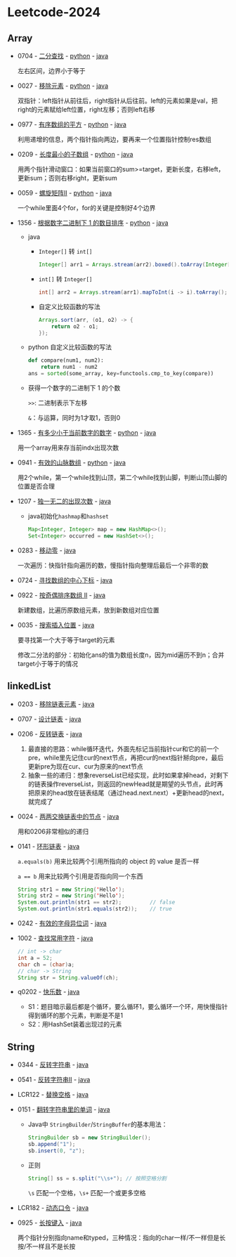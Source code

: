 # Leetcode-2024
## Array
- 0704 - [二分查找](https://leetcode.cn/problems/binary-search/description/) - [python](python/q0704/solution.py) - [java](java/src/q0704/Solution.java)
    
  左右区间，边界小于等于


- 0027 - [移除元素](https://leetcode.cn/problems/remove-element/description/) - [python](python/q0027/solution.py) - [java](java/src/q0027/Solution.java)

  双指针：left指针从前往后，right指针从后往前。left的元素如果是val，把right的元素赋给left位置，right左移；否则left右移


- 0977 - [有序数组的平方](https://leetcode.cn/problems/squares-of-a-sorted-array/description/) - [python](python/q0977/solution.py) - [java](java/src/q0977/Solution.java)

  利用递增的信息，两个指针指向两边，要再来一个位置指针控制res数组


- 0209 - [长度最小的子数组](https://leetcode.cn/problems/minimum-size-subarray-sum/description/) - [python](python/q0209/solution.py) - [java](java/src/q0209/Solution.java)

  用两个指针滑动窗口：如果当前窗口的sum>=target，更新长度，右移left，更新sum；否则右移right，更新sum


- 0059 - [螺旋矩阵II](https://leetcode.cn/problems/spiral-matrix-ii/description/) - [python](python/q0059/solution.py) - [java](java/src/q0059/Solution.java)

  一个while里面4个for，for的关键是控制好4个边界


- 1356 - [根据数字二进制下 1 的数目排序](https://leetcode.cn/problems/sort-integers-by-the-number-of-1-bits/description/) - [python](python/q1356/solution.py) - [java](java/src/q1356/Solution.java)

  - java 
    - `Integer[]` 转 `int[]`
      ```java
      Integer[] arr1 = Arrays.stream(arr2).boxed().toArray(Integer[]::new);
      ```
    - `int[]` 转 `Integer[]`
      ```java
      int[] arr2 = Arrays.stream(arr1).mapToInt(i -> i).toArray();
      ```
    - 自定义比较函数的写法
      ```java
      Arrays.sort(arr, (o1, o2) -> {
          return o2 - o1;
      });
      ```
  - python 自定义比较函数的写法
    ```python 
    def compare(num1, num2):
        return num1 - num2
    ans = sorted(some_array, key=functools.cmp_to_key(compare))
    ```
  - 获得一个数字的二进制下 1 的个数
    
      `>>`: 二进制表示下左移
  
      `&`：与运算，同时为1才取1，否则0


- 1365 - [有多少小于当前数字的数字](https://leetcode.cn/problems/how-many-numbers-are-smaller-than-the-current-number/description/) - [python](python/q1365/solution.py) - [java](java/src/q1365/Solution.java)
  
  用一个array用来存当前indx出现次数


- 0941 - [有效的山脉数组](https://leetcode.cn/problems/valid-mountain-array/description/) - [python](python/q0941/solution.py) - [java](java/src/q0941/Solution.java)

  用2个while，第一个while找到山顶，第二个while找到山脚，判断山顶山脚的位置是否合理


- 1207 - [独一无二的出现次数](https://leetcode.cn/problems/unique-number-of-occurrences/description/) - [java](java/src/q1207/Solution.java)
  - java初始化`hashmap`和`hashset`
    ```java
    Map<Integer, Integer> map = new HashMap<>();
    Set<Integer> occurred = new HashSet<>();
    ```

- 0283 - [移动零](https://leetcode.cn/problems/move-zeroes/description/) - [java](java/src/q0283/Solution.java)

  一次遍历：快指针指向遍历的数，慢指针指向整理后最后一个非零的数


- 0724 - [寻找数组的中心下标](https://leetcode.cn/problems/find-pivot-index/description/) - [java](java/src/q0724/Solution.java)


- 0922 - [按奇偶排序数组 II](https://leetcode.cn/problems/sort-array-by-parity-ii/description/) - [java](java/src/q0922/Solution.java)

  新建数组，比遍历原数组元素，放到新数组对应位置


- 0035 - [搜索插入位置](https://leetcode.cn/problems/search-insert-position/description/) - [java](java/src/q0035/Solution.java)

  要寻找第一个大于等于target的元素
  
  修改二分法的部分：初始化ans的值为数组长度n，因为mid遍历不到n；合并target小于等于的情况




## linkedList


- 0203 - [移除链表元素](https://leetcode.cn/problems/remove-linked-list-elements/description/) - [java](java/src/q0203/Solution.java)


- 0707 - [设计链表](https://leetcode.cn/problems/design-linked-list/description/) - [java](java/src/q0707/MyLinkedList.java)


- 0206 - [反转链表](https://leetcode.cn/problems/reverse-linked-list/description/) - [java](java/src/q0206/Solution.java)

  1. 最直接的思路：while循环迭代，外面先标记当前指针cur和它的前一个pre，while里先记住cur的next节点，再把cur的next指针掰向pre，最后更新pre为现在cur、cur为原来的next节点
  2. 抽象一些的递归：想象reverseList已经实现，此时如果拿掉head，对剩下的链表操作reverseList，则返回的newHead就是期望的头节点，此时再把原来的head放在链表结尾（通过head.next.next）+更新head的next，就完成了


- 0024 - [两两交换链表中的节点](https://leetcode.cn/problems/swap-nodes-in-pairs/description/) - [java](java/src/q0024/Solution.java)

  用和0206非常相似的递归


- 0141 - [环形链表](https://leetcode.cn/problems/linked-list-cycle/description/) - [java](java/src/q0141/Solution.java)

  `a.equals(b)` 用来比较两个引用所指向的 object 的 value 是否一样
  
  `a == b` 用来比较两个引用是否指向同一个东西

  ```java
  String str1 = new String('Hello');
  String str2 = new String('Hello');
  System.out.println(str1 == str2);         // false
  System.out.println(str1.equals(str2));    // true
  ```


- 0242 - [有效的字母异位词](https://leetcode.cn/problems/valid-anagram/description/) - [java](java/src/q0242/Solution.java)


- 1002 - [查找常用字符](https://leetcode.cn/problems/find-common-characters/description/) - [java](java/src/q1002/Solution.java)

  ```java
  // int -> char
  int a = 52;
  char ch = (char)a;
  // char -> String
  String str = String.valueOf(ch);
  ```


- q0202 - [快乐数](https://leetcode.cn/problems/happy-number/description/) - [java](java/src/q0202/Solution.java)

  - S1：题目暗示最后都是个循环，要么循环1，要么循环一个环，用快慢指针得到循环的那个元素，判断是不是1
  - S2：用HashSet装着出现过的元素

## String


- 0344 - [反转字符串](https://leetcode.cn/problems/reverse-string/description/) - [java](java/src/q0344/Solution.java)


- 0541 - [反转字符串II](https://leetcode.cn/problems/reverse-string-ii/description/) - [java](java/src/q0541/Solution.java)


- LCR122 - [替换空格](https://leetcode.cn/problems/ti-huan-kong-ge-lcof/description/) - [java](java/src/qLCR122/Solution.java)


- 0151 - [翻转字符串里的单词](https://leetcode.cn/problems/reverse-words-in-a-string/description/) - [java](java/src/q0151/Solution.java)

  - Java中 `StringBuilder`/`StringBuffer`的基本用法：
    ```java
    StringBuilder sb = new StringBuilder();
    sb.append("1");
    sb.insert(0, "z");
    ```
  - 正则
    ```java
    String[] ss = s.split("\\s+"); // 按照空格分割
    ```
    `\s` 匹配一个空格，`\s+` 匹配一个或更多空格


- LCR182 - [动态口令](https://leetcode.cn/problems/zuo-xuan-zhuan-zi-fu-chuan-lcof/description/) - [java](java/src/qLCR182/Solution.java)


- 0925 - [长按键入](https://leetcode.cn/problems/long-pressed-name/description/) - [java](java/src/q0925/Solution.java)
  
  两个指针分别指向name和typed，三种情况：指向的char一样/不一样但是长按/不一样且不是长按